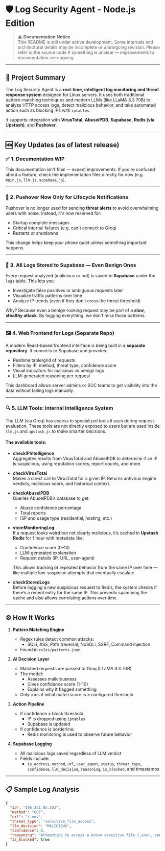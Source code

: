 # 🛡️ Log Security Agent - Node.js Edition

> ⚠️ **Documentation Notice**  
> This README is still under active development. Some internals and architectural details may be incomplete or undergoing revision. Please refer to the source code if something is unclear — improvements to documentation are ongoing.

---

## 🧠 Project Summary

The Log Security Agent is a **real-time, intelligent log monitoring and threat response system** designed for Linux servers. It uses both traditional pattern-matching techniques and modern LLMs (like LLaMA 3.3 70B) to analyze HTTP access logs, detect malicious behavior, and take automated action such as blocking IPs with `iptables`.

It supports integration with **VirusTotal**, **AbuseIPDB**, **Supabase**, **Redis (via Upstash)**, and **Pushover**.

---

## 🆕 Key Updates (as of latest release)

### ✅ 1. Documentation WIP
This documentation isn't final — expect improvements. If you're confused about a feature, check the implementation files directly for now (e.g. `main.js`, `llm.js`, `supabase.js`).

---

### 📨 2. Pushover Now Only for Lifecycle Notifications

Pushover is no longer used for sending **threat alerts** to avoid overwhelming users with noise. Instead, it's now reserved for:
- Startup complete messages
- Critical internal failures (e.g. can't connect to Groq)
- Restarts or shutdowns

This change helps keep your phone quiet unless something important happens.

---

### 🧾 3. All Logs Stored to Supabase — Even Benign Ones

Every request analyzed (malicious or not) is saved to **Supabase** under the `logs` table. This lets you:
- Investigate false positives or ambiguous requests later
- Visualize traffic patterns over time
- Analyze IP trends (even if they don’t cross the threat threshold)

Why? Because even a benign-looking request may be part of a **slow, stealthy attack**. By logging everything, we don't miss those patterns.

---

### 🖼️ 4. Web Frontend for Logs (Separate Repo)

A modern React-based frontend interface is being built in a **separate repository**. It connects to Supabase and provides:
- Realtime table/grid of requests
- Filters by IP, method, threat type, confidence score
- Visual indicators for malicious vs benign logs
- LLM-generated reasoning per request

This dashboard allows server admins or SOC teams to get visibility into the data without tailing logs manually.

---

### 🔍 5. LLM Tools: Internal Intelligence System

The LLM (via Groq) has access to specialized tools it uses during request evaluation. These tools are not directly exposed to users but are used inside `llm.js` and `upstash.js` to make smarter decisions.

#### The available tools:

- **checkIPIntelligence**  
  Aggregates results from VirusTotal and AbuseIPDB to determine if an IP is suspicious, using reputation scores, report counts, and more.

- **checkVirusTotal**  
  Makes a direct call to VirusTotal for a given IP. Returns antivirus engine verdicts, malicious score, and historical context.

- **checkAbuseIPDB**  
  Queries AbuseIPDB’s database to get:
    - Abuse confidence percentage
    - Total reports
    - ISP and usage type (residential, hosting, etc.)

- **storeMonitoringLog**  
  If a request looks weird but not clearly malicious, it’s cached in **Upstash Redis** for 1 hour with metadata like:
    - Confidence score (0–10)
    - LLM-generated explanation
    - Request details (IP, URL, user-agent)

  This allows tracking of repeated behavior from the same IP over time — like multiple low-suspicion attempts that eventually escalate.

- **checkStoredLogs**  
  Before logging a new suspicious request to Redis, the system checks if there’s a recent entry for the same IP. This prevents spamming the cache and also allows correlating actions over time.

---

## ⚙️ How It Works

1. **Pattern Matching Engine**
    - Regex rules detect common attacks:
        - SQLi, XSS, Path traversal, NoSQLi, SSRF, Command injection
    - Found in `rules/patterns.json`

2. **AI Decision Layer**
    - Matched requests are passed to Groq (LLaMA 3.3 70B)
    - The model:
        - Assesses maliciousness
        - Gives confidence score (1–10)
        - Explains why it flagged something
    - Only runs if initial match score is ≥ configured threshold

3. **Action Pipeline**
    - If confidence ≥ block threshold:
        - IP is dropped using `iptables`
        - Supabase is updated
    - If confidence is borderline:
        - Redis monitoring is used to observe future behavior

4. **Supabase Logging**
    - All malicious logs saved regardless of LLM verdict
    - Fields include:
        - `ip_address`, `method`, `url`, `user_agent`, `status`, `threat_type`, `confidence`, `llm_decision`, `reasoning`, `is_blocked`, and timestamps

---

## 📋 Sample Log Analysis

```json
{
  "ip": "196.251.85.193",
  "method": "GET",
  "url": "/.env",
  "threat_type": "sensitive_file_access",
  "llm_decision": "MALICIOUS",
  "confidence": 8,
  "reasoning": "Attempting to access a known sensitive file (.env), commonly used to steal secrets. IP has poor reputation from VirusTotal.",
  "is_blocked": true
}
